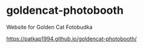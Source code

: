 # goldencat-photobooth
Website for Golden Cat Fotobudka

 https://patkap1994.github.io/goldencat-photobooth/
